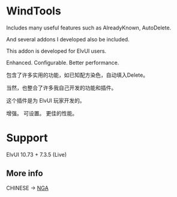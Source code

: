 # WindTools
Includes many useful features such as AlreadyKnown, AutoDelete.

And several addons I developed also be included.

This addon is developed for ElvUI users.

Enhanced. Configurable. Better performance.


包含了许多实用的功能，如已知配方染色，自动填入Delete。

当然，也整合了许多我自己开发的功能和插件。

这个插件是为 ElvUI 玩家开发的。

增强。 可设置。 更佳的性能。

# Support
ElvUI 10.73 + 7.3.5 (Live)

## More info
CHINESE → [NGA](http://bbs.ngacn.cc/read.php?tid=12142815)